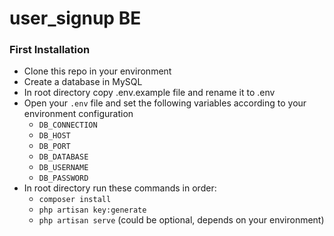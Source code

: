 # user_signup BE

### First Installation
- Clone this repo in your environment
- Create a database in MySQL
- In root directory copy .env.example file and rename it to .env
- Open your `.env` file and set the following variables according to your environment configuration
    - `DB_CONNECTION`
    - `DB_HOST`
    - `DB_PORT`
    - `DB_DATABASE`
    - `DB_USERNAME`
    - `DB_PASSWORD`
- In root directory run these commands in order:
    - `composer install`
    - `php artisan key:generate`
    - `php artisan serve` (could be optional, depends on your environment)

